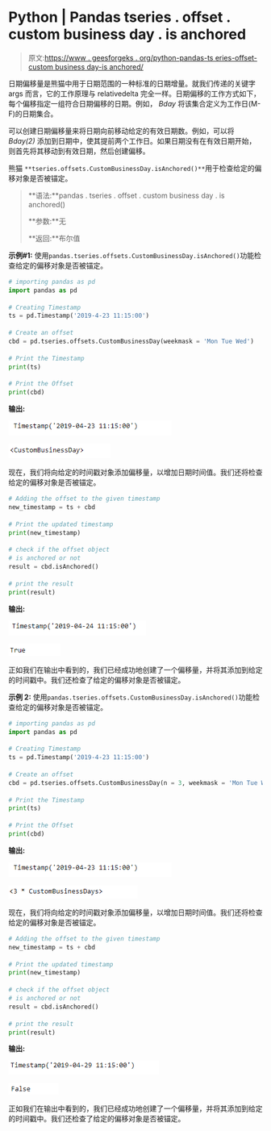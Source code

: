 # Python | Pandas tseries . offset . custom business day . is anchored

> 原文:[https://www . geesforgeks . org/python-pandas-ts eries-offset-custom business day-is anchored/](https://www.geeksforgeeks.org/python-pandas-tseries-offsets-custombusinessday-isanchored/)

日期偏移量是熊猫中用于日期范围的一种标准的日期增量。就我们传递的关键字 args 而言，它的工作原理与 relativedelta 完全一样。日期偏移的工作方式如下，每个偏移指定一组符合日期偏移的日期。例如， *Bday* 将该集合定义为工作日(M-F)的日期集合。

可以创建日期偏移量来将日期向前移动给定的有效日期数。例如，可以将 *Bday(2)* 添加到日期中，使其提前两个工作日。如果日期没有在有效日期开始，则首先将其移动到有效日期，然后创建偏移。

熊猫 `**tseries.offsets.CustomBusinessDay.isAnchored()**`用于检查给定的偏移对象是否被锚定。

> **语法:**pandas . tseries . offset . custom business day . is anchored()
> 
> **参数:**无
> 
> **返回:**布尔值

**示例#1:** 使用`pandas.tseries.offsets.CustomBusinessDay.isAnchored()`功能检查给定的偏移对象是否被锚定。

```py
# importing pandas as pd
import pandas as pd

# Creating Timestamp
ts = pd.Timestamp('2019-4-23 11:15:00')

# Create an offset
cbd = pd.tseries.offsets.CustomBusinessDay(weekmask = 'Mon Tue Wed')

# Print the Timestamp
print(ts)

# Print the Offset
print(cbd)
```

**输出:**

![](img/e0dfb84ec590773846b3cb253771ae92.png)

![](img/e4d25fefe80b4e002628a48cfe74d635.png)

现在，我们将向给定的时间戳对象添加偏移量，以增加日期时间值。我们还将检查给定的偏移对象是否被锚定。

```py
# Adding the offset to the given timestamp
new_timestamp = ts + cbd

# Print the updated timestamp
print(new_timestamp)

# check if the offset object
# is anchored or not
result = cbd.isAnchored()

# print the result
print(result)
```

**输出:**

![](img/678b87bf35f5af7eef3a4778610a7ac4.png)

![](img/eec6de4fc796049a5aa908b41565a5b7.png)

正如我们在输出中看到的，我们已经成功地创建了一个偏移量，并将其添加到给定的时间戳中。我们还检查了给定的偏移对象是否被锚定。

**示例 2:** 使用`pandas.tseries.offsets.CustomBusinessDay.isAnchored()`功能检查给定的偏移对象是否被锚定。

```py
# importing pandas as pd
import pandas as pd

# Creating Timestamp
ts = pd.Timestamp('2019-4-23 11:15:00')

# Create an offset
cbd = pd.tseries.offsets.CustomBusinessDay(n = 3, weekmask = 'Mon Tue Wed Thu')

# Print the Timestamp
print(ts)

# Print the Offset
print(cbd)
```

**输出:**

![](img/e0dfb84ec590773846b3cb253771ae92.png)

![](img/16f0fd2f37fad9429a47343fb3b578d0.png)

现在，我们将向给定的时间戳对象添加偏移量，以增加日期时间值。我们还将检查给定的偏移对象是否被锚定。

```py
# Adding the offset to the given timestamp
new_timestamp = ts + cbd

# Print the updated timestamp
print(new_timestamp)

# check if the offset object
# is anchored or not
result = cbd.isAnchored()

# print the result
print(result)
```

**输出:**

![](img/1ad8a9e1b9ad28012d5010124bc691b4.png)

![](img/c3435292e565e3e83d3756addbe17802.png)

正如我们在输出中看到的，我们已经成功地创建了一个偏移量，并将其添加到给定的时间戳中。我们还检查了给定的偏移对象是否被锚定。
